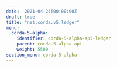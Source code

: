 ```yaml
---
date: '2021-04-24T00:00:00Z'
draft: true
title: "net.corda.v5.ledger"
menu:
  corda-5-alpha:
    identifier: corda-5-alpha-api-ledger
    parent: corda-5-alpha-api
    weight: 5500
section_menu: corda-5-alpha
---
```


